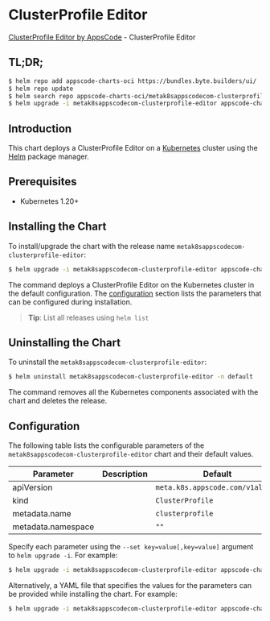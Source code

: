# ClusterProfile Editor

[ClusterProfile Editor by AppsCode](https://appscode.com) - ClusterProfile Editor

## TL;DR;

```bash
$ helm repo add appscode-charts-oci https://bundles.byte.builders/ui/
$ helm repo update
$ helm search repo appscode-charts-oci/metak8sappscodecom-clusterprofile-editor --version=v0.9.0
$ helm upgrade -i metak8sappscodecom-clusterprofile-editor appscode-charts-oci/metak8sappscodecom-clusterprofile-editor -n default --create-namespace --version=v0.9.0
```

## Introduction

This chart deploys a ClusterProfile Editor on a [Kubernetes](http://kubernetes.io) cluster using the [Helm](https://helm.sh) package manager.

## Prerequisites

- Kubernetes 1.20+

## Installing the Chart

To install/upgrade the chart with the release name `metak8sappscodecom-clusterprofile-editor`:

```bash
$ helm upgrade -i metak8sappscodecom-clusterprofile-editor appscode-charts-oci/metak8sappscodecom-clusterprofile-editor -n default --create-namespace --version=v0.9.0
```

The command deploys a ClusterProfile Editor on the Kubernetes cluster in the default configuration. The [configuration](#configuration) section lists the parameters that can be configured during installation.

> **Tip**: List all releases using `helm list`

## Uninstalling the Chart

To uninstall the `metak8sappscodecom-clusterprofile-editor`:

```bash
$ helm uninstall metak8sappscodecom-clusterprofile-editor -n default
```

The command removes all the Kubernetes components associated with the chart and deletes the release.

## Configuration

The following table lists the configurable parameters of the `metak8sappscodecom-clusterprofile-editor` chart and their default values.

|     Parameter      | Description |                   Default                   |
|--------------------|-------------|---------------------------------------------|
| apiVersion         |             | <code>meta.k8s.appscode.com/v1alpha1</code> |
| kind               |             | <code>ClusterProfile</code>                 |
| metadata.name      |             | <code>clusterprofile</code>                 |
| metadata.namespace |             | <code>""</code>                             |


Specify each parameter using the `--set key=value[,key=value]` argument to `helm upgrade -i`. For example:

```bash
$ helm upgrade -i metak8sappscodecom-clusterprofile-editor appscode-charts-oci/metak8sappscodecom-clusterprofile-editor -n default --create-namespace --version=v0.9.0 --set apiVersion=meta.k8s.appscode.com/v1alpha1
```

Alternatively, a YAML file that specifies the values for the parameters can be provided while
installing the chart. For example:

```bash
$ helm upgrade -i metak8sappscodecom-clusterprofile-editor appscode-charts-oci/metak8sappscodecom-clusterprofile-editor -n default --create-namespace --version=v0.9.0 --values values.yaml
```
